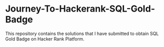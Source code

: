 # Journey-To-Hackerank-SQL-Gold-Badge
This repository contains the solutions that I have submitted to obtain SQL Gold Badge on Hacker Rank Platform.
